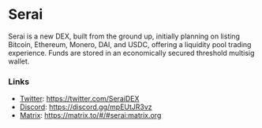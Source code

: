 # Serai

Serai is a new DEX, built from the ground up, initially planning on listing
Bitcoin, Ethereum, Monero, DAI, and USDC, offering a liquidity pool trading
experience. Funds are stored in an economically secured threshold multisig
wallet.

### Links

- [Twitter](https://twitter.com/SeraiDEX):         https://twitter.com/SeraiDEX
- [Discord](https://discord.gg/mpEUtJR3vz):        https://discord.gg/mpEUtJR3vz
- [Matrix](https://matrix.to/#/#serai:matrix.org):
https://matrix.to/#/#serai:matrix.org
